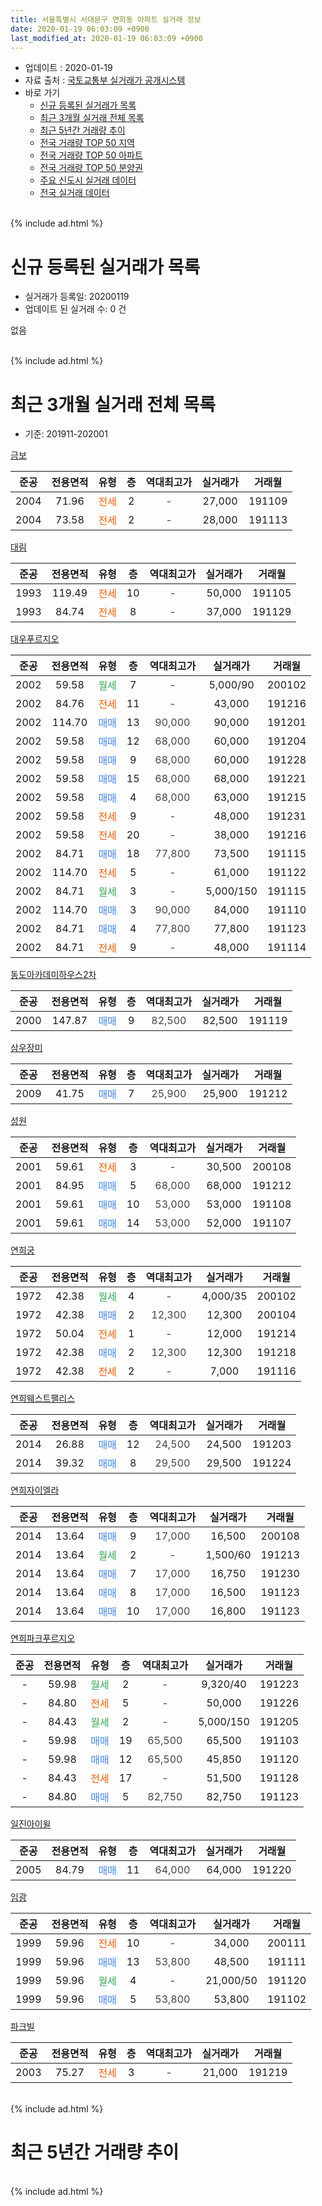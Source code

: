 ```yaml
---
title: 서울특별시 서대문구 연희동 아파트 실거래 정보
date: 2020-01-19 06:03:09 +0900
last_modified_at: 2020-01-19 06:03:09 +0900
---
```


* 업데이트 : 2020-01-19
* 자료 출처 : [국토교통부 실거래가 공개시스템](http://rt.molit.go.kr)
* 바로 가기
    * [신규 등록된 실거래가 목록](#신규-등록된-실거래가-목록)
    * [최근 3개월 실거래 전체 목록](#최근-3개월-실거래-전체-목록)
    * [최근 5년간 거래량 추이](#최근-5년간-거래량-추이)
    * [전국 거래량 TOP 50 지역](https://apt-info.github.io/apt-trade-info/최근-3개월-전국에서-가장-거래가-많이-발생한-지역)
    * [전국 거래량 TOP 50 아파트](https://apt-info.github.io/apt-trade-info/최근-3개월-전국에서-가장-거래가-많이-발생한-아파트)
    * [전국 거래량 TOP 50 분양권](https://apt-info.github.io/apt-trade-info/최근-3개월-전국에서-가장-거래가-많이-발생한-분양권)
    * [주요 신도시 실거래 데이터](https://apt-info.github.io/apt-trade-info/주요-신도시)
    * [전국 실거래 데이터](https://apt-info.github.io/apt-trade-info/전국)
<br>
{% include ad.html %}
<br>

# 신규 등록된 실거래가 목록
* 실거래가 등록일: 20200119
* 업데이트 된 실거래 수: 0 건

없음

<br>
{% include ad.html %}
<br>

# 최근 3개월 실거래 전체 목록
* 기준: 201911-202001


[금보](https://search.naver.com/search.naver?query=%EC%84%9C%EC%9A%B8%ED%8A%B9%EB%B3%84%EC%8B%9C+%EC%84%9C%EB%8C%80%EB%AC%B8%EA%B5%AC+%EC%97%B0%ED%9D%AC%EB%8F%99+%EA%B8%88%EB%B3%B4)

|준공|전용면적|유형|층|역대최고가|실거래가|거래월|
|:---:|:---:|:---:|:---:|:---:|:---:|:---:|
|2004|71.96|<span style="color:#ff5a00">전세</span>|2|<span style="color:#444444">-</span>|27,000|191109|
|2004|73.58|<span style="color:#ff5a00">전세</span>|2|<span style="color:#444444">-</span>|28,000|191113|

[대림](https://search.naver.com/search.naver?query=%EC%84%9C%EC%9A%B8%ED%8A%B9%EB%B3%84%EC%8B%9C+%EC%84%9C%EB%8C%80%EB%AC%B8%EA%B5%AC+%EC%97%B0%ED%9D%AC%EB%8F%99+%EB%8C%80%EB%A6%BC)

|준공|전용면적|유형|층|역대최고가|실거래가|거래월|
|:---:|:---:|:---:|:---:|:---:|:---:|:---:|
|1993|119.49|<span style="color:#ff5a00">전세</span>|10|<span style="color:#444444">-</span>|50,000|191105|
|1993|84.74|<span style="color:#ff5a00">전세</span>|8|<span style="color:#444444">-</span>|37,000|191129|

[대우푸르지오](https://search.naver.com/search.naver?query=%EC%84%9C%EC%9A%B8%ED%8A%B9%EB%B3%84%EC%8B%9C+%EC%84%9C%EB%8C%80%EB%AC%B8%EA%B5%AC+%EC%97%B0%ED%9D%AC%EB%8F%99+%EB%8C%80%EC%9A%B0%ED%91%B8%EB%A5%B4%EC%A7%80%EC%98%A4)

|준공|전용면적|유형|층|역대최고가|실거래가|거래월|
|:---:|:---:|:---:|:---:|:---:|:---:|:---:|
|2002|59.58|<span style="color:#34a853">월세</span>|7|<span style="color:#444444">-</span>|5,000/90|200102|
|2002|84.76|<span style="color:#ff5a00">전세</span>|11|<span style="color:#444444">-</span>|43,000|191216|
|2002|114.70|<span style="color:#4285f3">매매</span>|13|<span style="color:#444444">90,000</span>|90,000|191201|
|2002|59.58|<span style="color:#4285f3">매매</span>|12|<span style="color:#444444">68,000</span>|60,000|191204|
|2002|59.58|<span style="color:#4285f3">매매</span>|9|<span style="color:#444444">68,000</span>|60,000|191228|
|2002|59.58|<span style="color:#4285f3">매매</span>|15|<span style="color:#444444">68,000</span>|68,000|191221|
|2002|59.58|<span style="color:#4285f3">매매</span>|4|<span style="color:#444444">68,000</span>|63,000|191215|
|2002|59.58|<span style="color:#ff5a00">전세</span>|9|<span style="color:#444444">-</span>|48,000|191231|
|2002|59.58|<span style="color:#ff5a00">전세</span>|20|<span style="color:#444444">-</span>|38,000|191216|
|2002|84.71|<span style="color:#4285f3">매매</span>|18|<span style="color:#444444">77,800</span>|73,500|191115|
|2002|114.70|<span style="color:#ff5a00">전세</span>|5|<span style="color:#444444">-</span>|61,000|191122|
|2002|84.71|<span style="color:#34a853">월세</span>|3|<span style="color:#444444">-</span>|5,000/150|191115|
|2002|114.70|<span style="color:#4285f3">매매</span>|3|<span style="color:#444444">90,000</span>|84,000|191110|
|2002|84.71|<span style="color:#4285f3">매매</span>|4|<span style="color:#444444">77,800</span>|77,800|191123|
|2002|84.71|<span style="color:#ff5a00">전세</span>|9|<span style="color:#444444">-</span>|48,000|191114|

[동도아카데미하우스2차](https://search.naver.com/search.naver?query=%EC%84%9C%EC%9A%B8%ED%8A%B9%EB%B3%84%EC%8B%9C+%EC%84%9C%EB%8C%80%EB%AC%B8%EA%B5%AC+%EC%97%B0%ED%9D%AC%EB%8F%99+%EB%8F%99%EB%8F%84%EC%95%84%EC%B9%B4%EB%8D%B0%EB%AF%B8%ED%95%98%EC%9A%B0%EC%8A%A42%EC%B0%A8)

|준공|전용면적|유형|층|역대최고가|실거래가|거래월|
|:---:|:---:|:---:|:---:|:---:|:---:|:---:|
|2000|147.87|<span style="color:#4285f3">매매</span>|9|<span style="color:#444444">82,500</span>|82,500|191119|

[삼우장미](https://search.naver.com/search.naver?query=%EC%84%9C%EC%9A%B8%ED%8A%B9%EB%B3%84%EC%8B%9C+%EC%84%9C%EB%8C%80%EB%AC%B8%EA%B5%AC+%EC%97%B0%ED%9D%AC%EB%8F%99+%EC%82%BC%EC%9A%B0%EC%9E%A5%EB%AF%B8)

|준공|전용면적|유형|층|역대최고가|실거래가|거래월|
|:---:|:---:|:---:|:---:|:---:|:---:|:---:|
|2009|41.75|<span style="color:#4285f3">매매</span>|7|<span style="color:#444444">25,900</span>|25,900|191212|

[성원](https://search.naver.com/search.naver?query=%EC%84%9C%EC%9A%B8%ED%8A%B9%EB%B3%84%EC%8B%9C+%EC%84%9C%EB%8C%80%EB%AC%B8%EA%B5%AC+%EC%97%B0%ED%9D%AC%EB%8F%99+%EC%84%B1%EC%9B%90)

|준공|전용면적|유형|층|역대최고가|실거래가|거래월|
|:---:|:---:|:---:|:---:|:---:|:---:|:---:|
|2001|59.61|<span style="color:#ff5a00">전세</span>|3|<span style="color:#444444">-</span>|30,500|200108|
|2001|84.95|<span style="color:#4285f3">매매</span>|5|<span style="color:#444444">68,000</span>|68,000|191212|
|2001|59.61|<span style="color:#4285f3">매매</span>|10|<span style="color:#444444">53,000</span>|53,000|191108|
|2001|59.61|<span style="color:#4285f3">매매</span>|14|<span style="color:#444444">53,000</span>|52,000|191107|

[연희궁](https://search.naver.com/search.naver?query=%EC%84%9C%EC%9A%B8%ED%8A%B9%EB%B3%84%EC%8B%9C+%EC%84%9C%EB%8C%80%EB%AC%B8%EA%B5%AC+%EC%97%B0%ED%9D%AC%EB%8F%99+%EC%97%B0%ED%9D%AC%EA%B6%81)

|준공|전용면적|유형|층|역대최고가|실거래가|거래월|
|:---:|:---:|:---:|:---:|:---:|:---:|:---:|
|1972|42.38|<span style="color:#34a853">월세</span>|4|<span style="color:#444444">-</span>|4,000/35|200102|
|1972|42.38|<span style="color:#4285f3">매매</span>|2|<span style="color:#444444">12,300</span>|12,300|200104|
|1972|50.04|<span style="color:#ff5a00">전세</span>|1|<span style="color:#444444">-</span>|12,000|191214|
|1972|42.38|<span style="color:#4285f3">매매</span>|2|<span style="color:#444444">12,300</span>|12,300|191218|
|1972|42.38|<span style="color:#ff5a00">전세</span>|2|<span style="color:#444444">-</span>|7,000|191116|

[연희웨스트팰리스](https://search.naver.com/search.naver?query=%EC%84%9C%EC%9A%B8%ED%8A%B9%EB%B3%84%EC%8B%9C+%EC%84%9C%EB%8C%80%EB%AC%B8%EA%B5%AC+%EC%97%B0%ED%9D%AC%EB%8F%99+%EC%97%B0%ED%9D%AC%EC%9B%A8%EC%8A%A4%ED%8A%B8%ED%8C%B0%EB%A6%AC%EC%8A%A4)

|준공|전용면적|유형|층|역대최고가|실거래가|거래월|
|:---:|:---:|:---:|:---:|:---:|:---:|:---:|
|2014|26.88|<span style="color:#4285f3">매매</span>|12|<span style="color:#444444">24,500</span>|24,500|191203|
|2014|39.32|<span style="color:#4285f3">매매</span>|8|<span style="color:#444444">29,500</span>|29,500|191224|

[연희자이엘라](https://search.naver.com/search.naver?query=%EC%84%9C%EC%9A%B8%ED%8A%B9%EB%B3%84%EC%8B%9C+%EC%84%9C%EB%8C%80%EB%AC%B8%EA%B5%AC+%EC%97%B0%ED%9D%AC%EB%8F%99+%EC%97%B0%ED%9D%AC%EC%9E%90%EC%9D%B4%EC%97%98%EB%9D%BC)

|준공|전용면적|유형|층|역대최고가|실거래가|거래월|
|:---:|:---:|:---:|:---:|:---:|:---:|:---:|
|2014|13.64|<span style="color:#4285f3">매매</span>|9|<span style="color:#444444">17,000</span>|16,500|200108|
|2014|13.64|<span style="color:#34a853">월세</span>|2|<span style="color:#444444">-</span>|1,500/60|191213|
|2014|13.64|<span style="color:#4285f3">매매</span>|7|<span style="color:#444444">17,000</span>|16,750|191230|
|2014|13.64|<span style="color:#4285f3">매매</span>|8|<span style="color:#444444">17,000</span>|16,500|191123|
|2014|13.64|<span style="color:#4285f3">매매</span>|10|<span style="color:#444444">17,000</span>|16,800|191123|

[연희파크푸르지오](https://search.naver.com/search.naver?query=%EC%84%9C%EC%9A%B8%ED%8A%B9%EB%B3%84%EC%8B%9C+%EC%84%9C%EB%8C%80%EB%AC%B8%EA%B5%AC+%EC%97%B0%ED%9D%AC%EB%8F%99+%EC%97%B0%ED%9D%AC%ED%8C%8C%ED%81%AC%ED%91%B8%EB%A5%B4%EC%A7%80%EC%98%A4)

|준공|전용면적|유형|층|역대최고가|실거래가|거래월|
|:---:|:---:|:---:|:---:|:---:|:---:|:---:|
|-|59.98|<span style="color:#34a853">월세</span>|2|<span style="color:#444444">-</span>|9,320/40|191223|
|-|84.80|<span style="color:#ff5a00">전세</span>|5|<span style="color:#444444">-</span>|50,000|191226|
|-|84.43|<span style="color:#34a853">월세</span>|2|<span style="color:#444444">-</span>|5,000/150|191205|
|-|59.98|<span style="color:#4285f3">매매</span>|19|<span style="color:#444444">65,500</span>|65,500|191103|
|-|59.98|<span style="color:#4285f3">매매</span>|12|<span style="color:#444444">65,500</span>|45,850|191120|
|-|84.43|<span style="color:#ff5a00">전세</span>|17|<span style="color:#444444">-</span>|51,500|191128|
|-|84.80|<span style="color:#4285f3">매매</span>|5|<span style="color:#444444">82,750</span>|82,750|191123|


<script async src="//pagead2.googlesyndication.com/pagead/js/adsbygoogle.js"></script>
<!-- 기본 -->
<ins class="adsbygoogle"
     style="display:block"
     data-ad-client="ca-pub-1142216861245946"
     data-ad-slot="4805727019"
     data-ad-format="auto"
     data-full-width-responsive="true"></ins>
<script>
(adsbygoogle = window.adsbygoogle || []).push({});
</script>


[일진아이윌](https://search.naver.com/search.naver?query=%EC%84%9C%EC%9A%B8%ED%8A%B9%EB%B3%84%EC%8B%9C+%EC%84%9C%EB%8C%80%EB%AC%B8%EA%B5%AC+%EC%97%B0%ED%9D%AC%EB%8F%99+%EC%9D%BC%EC%A7%84%EC%95%84%EC%9D%B4%EC%9C%8C)

|준공|전용면적|유형|층|역대최고가|실거래가|거래월|
|:---:|:---:|:---:|:---:|:---:|:---:|:---:|
|2005|84.79|<span style="color:#4285f3">매매</span>|11|<span style="color:#444444">64,000</span>|64,000|191220|

[임광](https://search.naver.com/search.naver?query=%EC%84%9C%EC%9A%B8%ED%8A%B9%EB%B3%84%EC%8B%9C+%EC%84%9C%EB%8C%80%EB%AC%B8%EA%B5%AC+%EC%97%B0%ED%9D%AC%EB%8F%99+%EC%9E%84%EA%B4%91)

|준공|전용면적|유형|층|역대최고가|실거래가|거래월|
|:---:|:---:|:---:|:---:|:---:|:---:|:---:|
|1999|59.96|<span style="color:#ff5a00">전세</span>|10|<span style="color:#444444">-</span>|34,000|200111|
|1999|59.96|<span style="color:#4285f3">매매</span>|13|<span style="color:#444444">53,800</span>|48,500|191111|
|1999|59.96|<span style="color:#34a853">월세</span>|4|<span style="color:#444444">-</span>|21,000/50|191120|
|1999|59.96|<span style="color:#4285f3">매매</span>|5|<span style="color:#444444">53,800</span>|53,800|191102|

[파크빌](https://search.naver.com/search.naver?query=%EC%84%9C%EC%9A%B8%ED%8A%B9%EB%B3%84%EC%8B%9C+%EC%84%9C%EB%8C%80%EB%AC%B8%EA%B5%AC+%EC%97%B0%ED%9D%AC%EB%8F%99+%ED%8C%8C%ED%81%AC%EB%B9%8C)

|준공|전용면적|유형|층|역대최고가|실거래가|거래월|
|:---:|:---:|:---:|:---:|:---:|:---:|:---:|
|2003|75.27|<span style="color:#ff5a00">전세</span>|3|<span style="color:#444444">-</span>|21,000|191219|


<br>
{% include ad.html %}
<br>

# 최근 5년간 거래량 추이


<div style="width:100%;">
    <canvas id="deal_progress" height="200"></canvas>
</div>

<script>
new Chart(document.getElementById("deal_progress"), {
    type: 'line',
    data: {
        labels: ['201501','201502','201503','201504','201505','201506','201507','201508','201509','201510','201511','201512','201601','201602','201603','201604','201605','201606','201607','201608','201609','201610','201611','201612','201701','201702','201703','201704','201705','201706','201707','201708','201709','201710','201711','201712','201801','201802','201803','201804','201805','201806','201807','201808','201809','201810','201811','201812','201901','201902','201903','201904','201905','201906','201907','201908','201909','201910','201911','201912','202001'],
        datasets: [{
            label: '매매',
            pointRadius: 1,
            data: [24, 24, 25, 23, 20, 21, 23, 13, 15, 17, 13, 8, 17, 18, 45, 24, 22, 15, 17, 18, 20, 15, 6, 10, 9, 10, 12, 14, 18, 16, 20, 20, 8, 7, 11, 10, 18, 21, 25, 12, 11, 10, 12, 24, 16, 8, 3, 5, 14, 6, 8, 9, 15, 3, 14, 21, 14, 12, 13, 12, 2],
            borderColor: "rgba(255, 201, 14, 1)",
            backgroundColor: "rgba(255, 201, 14, 0.5)",
            fill: false,
            lineTension: 0
        },{
            label: '전월세',
            pointRadius: 1,
            data: [21, 17, 30, 14, 14, 16, 14, 10, 8, 14, 12, 9, 23, 15, 17, 15, 16, 14, 9, 10, 15, 16, 13, 17, 16, 12, 13, 13, 12, 15, 14, 17, 14, 8, 11, 12, 21, 15, 24, 14, 11, 12, 14, 13, 14, 10, 8, 28, 46, 38, 21, 17, 14, 13, 13, 20, 12, 33, 10, 9, 4],
            borderColor: "rgba(0, 141, 185, 1)",
            backgroundColor: "rgba(0, 141, 185, 0.5)",
            fill: false,
            lineTension: 0
        }
        ]
    },
    options: {
        responsive: true,
        title: {
            display: false
        },
        tooltips: {
            mode: 'index',
            intersect: false
        },
        hover: {
            mode: 'nearest',
            intersect: true
        },
        scales: {
            xAxes: [{
                display: true,
                scaleLabel: {
                    display: true,
                    labelString: '년/월'
                }
            }],
            yAxes: [{
                display: true,
                ticks: {
                    suggestedMin: 0,
                },
                scaleLabel: {
                    display: true,
                    labelString: '실거래 수'
                }
            }]
        }
    }
});

</script>


<br>
{% include ad.html %}
<br>

